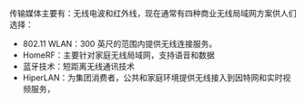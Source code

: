 传输媒体主要有：无线电波和红外线，现在通常有四种商业无线局域网方案供人们选择：

* 802.11 WLAN：300 英尺的范围内提供无线连接服务。
* HomeRF：主要针对家庭无线局域网，支持语音和数据
* 蓝牙技术：短距离无线通讯技术
* HiperLAN：为集团消费者，公共和家庭环境提供无线接入到因特网和实时视频服务，